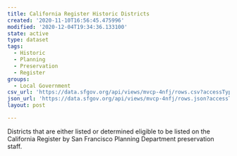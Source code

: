 ```yaml
---
title: California Register Historic Districts
created: '2020-11-10T16:56:45.475996'
modified: '2020-12-04T19:34:36.133100'
state: active
type: dataset
tags:
  - Historic
  - Planning
  - Preservation
  - Register
groups:
  - Local Government
csv_url: 'https://data.sfgov.org/api/views/mvcp-4nfj/rows.csv?accessType=DOWNLOAD'
json_url: 'https://data.sfgov.org/api/views/mvcp-4nfj/rows.json?accessType=DOWNLOAD'
layout: post

---
```

Districts that are either listed or determined eligible to be listed on the California Register by San Francisco Planning Department preservation staff.

